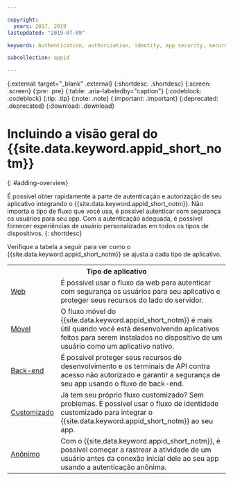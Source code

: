 ```yaml
---

copyright:
  years: 2017, 2019
lastupdated: "2019-07-09"

keywords: Authentication, authorization, identity, app security, secure, application identity, app to app, access token

subcollection: appid

---
```


{:external: target="_blank" .external}
{:shortdesc: .shortdesc}
{:screen: .screen}
{:pre: .pre}
{:table: .aria-labeledby="caption"}
{:codeblock: .codeblock}
{:tip: .tip}
{:note: .note}
{:important: .important}
{:deprecated: .deprecated}
{:download: .download}


# Incluindo a visão geral do {{site.data.keyword.appid_short_notm}}
{: #adding-overview}


É possível obter rapidamente a parte de autenticação e autorização de seu aplicativo integrando o {{site.data.keyword.appid_short_notm}}. Não importa o tipo de fluxo que você usa, é possível autenticar com segurança os usuários para seu app. Com a autenticação adequada, é possível fornecer experiências de usuário personalizadas em todos os tipos de dispositivos.
{: shortdesc}


Verifique a tabela a seguir para ver como o {{site.data.keyword.appid_short_notm}} se ajusta a cada tipo de aplicativo.

<table>
    <tr>
        <th colspan=2>Tipo de aplicativo</th>
    </tr>
    <tr>
        <td><a href="/docs/services/appid?topic=appid-web-apps#web-apps" target="_blank">Web</a></td>
        <td>É possível usar o fluxo da web para autenticar com segurança os usuários para seu aplicativo e proteger seus recursos do lado do servidor.</td>
    </tr>
    <tr>
        <td><a href="/docs/services/appid?topic=appid-mobile-apps#mobile-apps" target="_blank">Móvel</a></td>
        <td>O fluxo móvel do {{site.data.keyword.appid_short_notm}} é mais útil quando você está desenvolvendo aplicativos feitos para serem instalados no dispositivo de um usuário como um aplicativo nativo.</td>
    </tr>
    <tr>
        <td><a href="/docs/services/appid?topic=appid-backend#backend" target="_blank">Back-end </a></td>
        <td>É possível proteger seus recursos de desenvolvimento e os terminais de API contra acesso não autorizado e garantir a segurança de seu app usando o fluxo de back-end.</td>
    </tr>
    <tr>
        <td><a href="/docs/services/appid?topic=appid-custom-auth#custom-auth" target="_blank">Customizado</a></td>
        <td>Já tem seu próprio fluxo customizado? Sem problemas. É possível usar o fluxo de identidade customizado para integrar o {{site.data.keyword.appid_short_notm}} ao seu app.</td>
    </tr>
    <tr>
        <td><a href="/docs/services/appid?topic=appid-anonymous#anonymous" target="_blank">Anônimo</a></td>
        <td>Com o {{site.data.keyword.appid_short_notm}}, é possível começar a rastrear a atividade de um usuário antes da conexão inicial dele ao seu app usando a autenticação anônima.</td>
    </tr>
</table>
